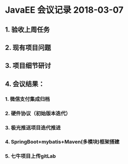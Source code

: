 # JavaEE 会议记录 2018-03-07

## 1. 验收上周任务
## 2. 现有项目问题
## 3. 项目细节研讨


## 4. 会议结果：
### 1. 微信支付集成归档
### 2. 硬件协议（初始版本迭代）
### 3. 极光推送项目迭代推进
### 4. SpringBoot+mybatis+Maven(多模块)框架搭建
### 5. 七牛项目上传gitLab

